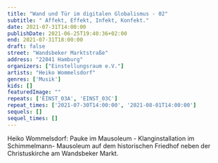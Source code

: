 ```yaml
---
title: "Wand und Tür im digitalen Globalismus - 02"
subtitle: " Affekt, Effekt, Infekt, Konfekt."
date: 2021-07-31T14:00:00
publishDate: 2021-06-25T19:40:36+02:00
end: 2021-07-31T18:00:00
draft: false
street: "Wandsbeker Marktstraße"
address: "22041 Hamburg"
organizers: ["Einstellungsraum e.V."]
artists: "Heiko Wommelsdorf"
genres: ['Musik']
kids: []
featuredImage: ""
repeats: ['EINST_03A', 'EINST_03C']
repeat_times: ['2021-07-30T14:00:00', '2021-08-01T14:00:00']
sequels: []
sequel_times: []
---
```


Heiko Wommelsdorf: Pauke im Mausoleum  -  Klanginstallation im Schimmelmann- Mausoleum auf dem historischen Friedhof neben der Christuskirche am Wandsbeker Markt.